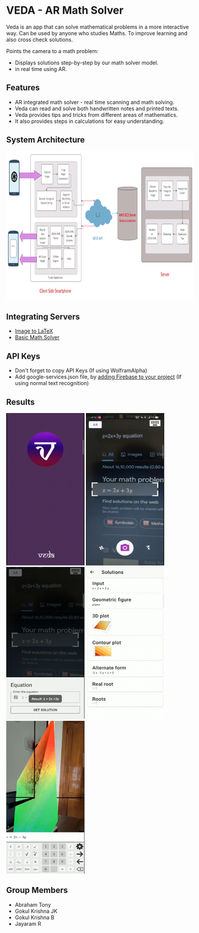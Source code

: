 # VEDA - AR Math Solver

Veda is an app that can solve mathematical problems in a more interactive way.
Can be used by anyone who studies Maths. To improve learning and also cross check solutions.

Points the camera to a math problem:
 - Displays solutions step-by-step by our math solver model.
 - in real time using AR.

## Features

- AR integrated math solver - real time scanning and math solving.
- Veda can read and solve both handwritten notes and printed texts.
- Veda provides tips and tricks from different areas of mathematics.
- It also provides steps in calculations for easy understanding.

## System Architecture

<img src="https://github.com/JayaramR307/ar-math-solver/blob/main/images/System-Arch.png" width="800" height="400">  

## Integrating Servers

- [Image to LaTeX](https://github.com/JayaramR307/image-to-latex)
- [Basic Math Solver](https://github.com/JayaramR307/math-solver-server)

## API Keys

 - Don't forget to copy API Keys (If using WolframAlpha)
 - Add google-services.json file, by [adding Firebase to your project](https://firebase.google.com/docs/android/setup) (If using normal text recognition)

## Results

<img src="https://github.com/JayaramR307/ar-math-solver/blob/main/images/1.PNG" width="210" height="410">
<img src="https://github.com/JayaramR307/ar-math-solver/blob/main/images/2.PNG" width="210" height="410">  
<img src="https://github.com/JayaramR307/ar-math-solver/blob/main/images/3.PNG" width="210" height="410">  
<img src="https://github.com/JayaramR307/ar-math-solver/blob/main/images/4.PNG" width="210" height="410">  
<img src="https://github.com/JayaramR307/ar-math-solver/blob/main/images/5.PNG" width="210" height="410">  

## Group Members
* Abraham Tony
* Gokul Krishna JK
* Gokul Krishna B
* Jayaram R
